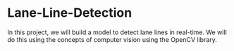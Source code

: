 # Lane-Line-Detection
In this project, we will build a model to detect lane lines in real-time. We will do this using the concepts of computer vision using the OpenCV library.
